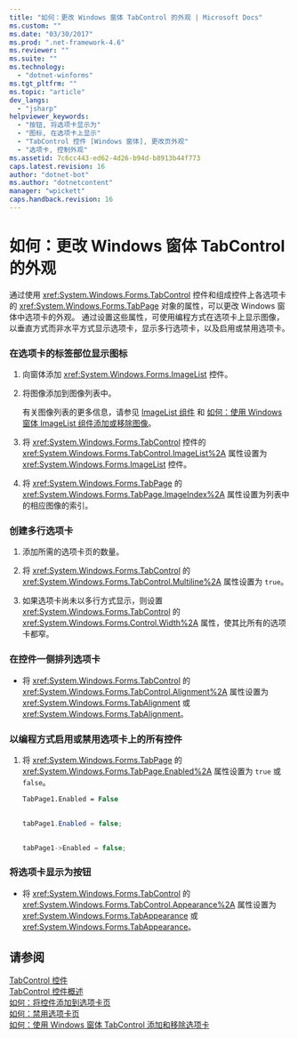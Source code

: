 ```yaml
---
title: "如何：更改 Windows 窗体 TabControl 的外观 | Microsoft Docs"
ms.custom: ""
ms.date: "03/30/2017"
ms.prod: ".net-framework-4.6"
ms.reviewer: ""
ms.suite: ""
ms.technology: 
  - "dotnet-winforms"
ms.tgt_pltfrm: ""
ms.topic: "article"
dev_langs: 
  - "jsharp"
helpviewer_keywords: 
  - "按钮, 将选项卡显示为"
  - "图标, 在选项卡上显示"
  - "TabControl 控件 [Windows 窗体], 更改页外观"
  - "选项卡, 控制外观"
ms.assetid: 7c6cc443-ed62-4d26-b94d-b8913b44f773
caps.latest.revision: 16
author: "dotnet-bot"
ms.author: "dotnetcontent"
manager: "wpickett"
caps.handback.revision: 16
---
```

# 如何：更改 Windows 窗体 TabControl 的外观
通过使用 <xref:System.Windows.Forms.TabControl> 控件和组成控件上各选项卡的 <xref:System.Windows.Forms.TabPage> 对象的属性，可以更改 Windows 窗体中选项卡的外观。  通过设置这些属性，可使用编程方式在选项卡上显示图像，以垂直方式而非水平方式显示选项卡，显示多行选项卡，以及启用或禁用选项卡。  
  
### 在选项卡的标签部位显示图标  
  
1.  向窗体添加 <xref:System.Windows.Forms.ImageList> 控件。  
  
2.  将图像添加到图像列表中。  
  
     有关图像列表的更多信息，请参见 [ImageList 组件](../../../../docs/framework/winforms/controls/imagelist-component-windows-forms.md) 和 [如何：使用 Windows 窗体 ImageList 组件添加或移除图像](../../../../docs/framework/winforms/controls/how-to-add-or-remove-images-with-the-windows-forms-imagelist-component.md)。  
  
3.  将 <xref:System.Windows.Forms.TabControl> 控件的 <xref:System.Windows.Forms.TabControl.ImageList%2A> 属性设置为 <xref:System.Windows.Forms.ImageList> 控件。  
  
4.  将 <xref:System.Windows.Forms.TabPage> 的 <xref:System.Windows.Forms.TabPage.ImageIndex%2A> 属性设置为列表中的相应图像的索引。  
  
### 创建多行选项卡  
  
1.  添加所需的选项卡页的数量。  
  
2.  将 <xref:System.Windows.Forms.TabControl> 的 <xref:System.Windows.Forms.TabControl.Multiline%2A> 属性设置为 `true`。  
  
3.  如果选项卡尚未以多行方式显示，则设置 <xref:System.Windows.Forms.TabControl> 的 <xref:System.Windows.Forms.Control.Width%2A> 属性，使其比所有的选项卡都窄。  
  
### 在控件一侧排列选项卡  
  
-   将 <xref:System.Windows.Forms.TabControl> 的 <xref:System.Windows.Forms.TabControl.Alignment%2A> 属性设置为 <xref:System.Windows.Forms.TabAlignment> 或 <xref:System.Windows.Forms.TabAlignment>。  
  
### 以编程方式启用或禁用选项卡上的所有控件  
  
1.  将 <xref:System.Windows.Forms.TabPage> 的 <xref:System.Windows.Forms.TabPage.Enabled%2A> 属性设置为 `true` 或 `false`。  
  
    ```vb  
    TabPage1.Enabled = False  
  
    ```  
  
    ```csharp  
    tabPage1.Enabled = false;  
  
    ```  
  
    ```cpp  
    tabPage1->Enabled = false;  
    ```  
  
### 将选项卡显示为按钮  
  
-   将 <xref:System.Windows.Forms.TabControl> 的 <xref:System.Windows.Forms.TabControl.Appearance%2A> 属性设置为 <xref:System.Windows.Forms.TabAppearance> 或 <xref:System.Windows.Forms.TabAppearance>。  
  
## 请参阅  
 [TabControl 控件](../../../../docs/framework/winforms/controls/tabcontrol-control-windows-forms.md)   
 [TabControl 控件概述](../../../../docs/framework/winforms/controls/tabcontrol-control-overview-windows-forms.md)   
 [如何：将控件添加到选项卡页](../../../../docs/framework/winforms/controls/how-to-add-a-control-to-a-tab-page.md)   
 [如何：禁用选项卡页](../../../../docs/framework/winforms/controls/how-to-disable-tab-pages.md)   
 [如何：使用 Windows 窗体 TabControl 添加和移除选项卡](../../../../docs/framework/winforms/controls/how-to-add-and-remove-tabs-with-the-windows-forms-tabcontrol.md)